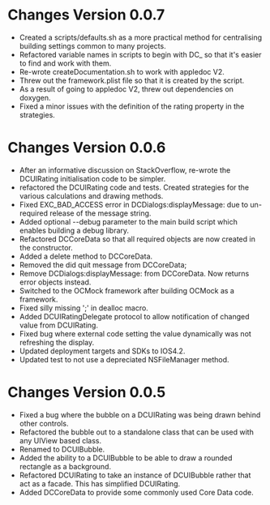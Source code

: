 
# Changes Version 0.0.7
* Created a scripts/defaults.sh as a more practical method for centralising building settings common to many projects.
* Refactored variable names in scripts to begin with DC_ so that it's easier to find and work with them.
* Re-wrote createDocumentation.sh to work with appledoc V2.
* Threw out the framework.plist file so that it is created by the script.
* As a result of going to appledoc V2, threw out dependencies on doxygen.
* Fixed a minor issues with the definition of the rating property in the strategies.

# Changes Version 0.0.6

* After an informative discussion on StackOverflow, re-wrote the DCUIRating initialisation code to be simpler.
* refactored the DCUIRating code and tests. Created strategies for the various calculations and drawing methods. 
* Fixed EXC_BAD_ACCESS error in DCDialogs:displayMessage: due to un-required release of the message string.
* Added optional --debug parameter to the main build script which enables building a debug library.
* Refactored DCCoreData so that all required objects are now created in the constructor. 
* Added a delete method to DCCoreData.
* Removed the did quit message from DCCoreData;
* Remove DCDialogs:displayMessage: from DCCoreData. Now returns error objects instead.
* Switched to the OCMock framework after building OCMock as a framework.
* Fixed silly missing ';' in dealloc macro.
* Added DCUIRatingDelegate protocol to allow notification of changed value from DCUIRating.
* Fixed bug where external code setting the value dynamically was not refreshing the display.
* Updated deployment targets and SDKs to IOS4.2.
* Updated test to not use a depreciated NSFileManager method.

# Changes Version 0.0.5

* Fixed a bug where the bubble on a DCUIRating was being drawn behind other controls.
* Refactored the bubble out to a standalone class that can be used with any UIView based class. 
* Renamed to DCUIBubble.
* Added the ability to a DCUIBubble to be able to draw a rounded rectangle as a background.
* Refactored DCUIRating to take an instance of DCUIBubble rather that act as a facade. This has simplified DCUIRating.
* Added DCCoreData to provide some commonly used Core Data code.

